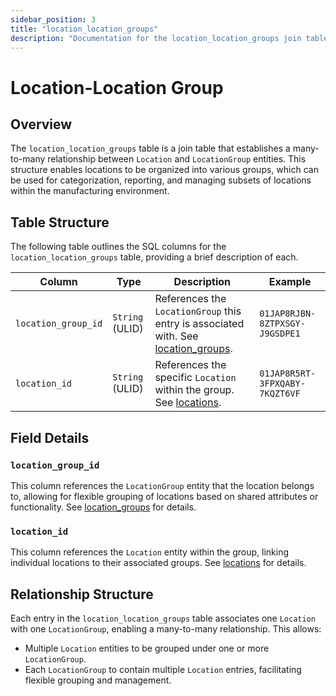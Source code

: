 ```yaml
---
sidebar_position: 3
title: "location_location_groups"
description: "Documentation for the location_location_groups join table, connecting Location and LocationGroup entities."
---
```


# Location-Location Group

## Overview

The `location_location_groups` table is a join table that establishes a many-to-many relationship between `Location` and
`LocationGroup` entities. This structure enables locations to be organized into various groups, which can be used for
categorization, reporting, and managing subsets of locations within the manufacturing environment.

## Table Structure

The following table outlines the SQL columns for the `location_location_groups` table, providing a brief description of
each.

| Column              | Type            | Description                                                                                                            | Example                        |
|---------------------|-----------------|------------------------------------------------------------------------------------------------------------------------|--------------------------------|
| `location_group_id` | `String` (ULID) | References the `LocationGroup` this entry is associated with. See [location_groups](../location-model/location-group). | `01JAP8RJBN-8ZTPXSGY-J9GSDPE1` |
| `location_id`       | `String` (ULID) | References the specific `Location` within the group. See [locations](../location-model/location).                      | `01JAP8R5RT-3FPXQABY-7KQZT6VF` |

## Field Details

### `location_group_id`

This column references the `LocationGroup` entity that the location belongs to, allowing for flexible grouping of
locations based on shared attributes or functionality.
See [location_groups](../location-model/location-group) for details.

### `location_id`

This column references the `Location` entity within the group, linking individual locations to their associated groups.
See [locations](../location-model/location) for details.

## Relationship Structure

Each entry in the `location_location_groups` table associates one `Location` with one `LocationGroup`, enabling a
many-to-many relationship. This allows:

- Multiple `Location` entities to be grouped under one or more `LocationGroup`.
- Each `LocationGroup` to contain multiple `Location` entries, facilitating flexible grouping and management.

